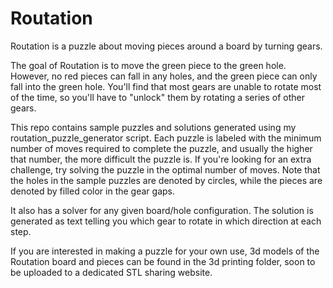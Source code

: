 # Routation
Routation is a puzzle about moving pieces around a board by turning gears.

The goal of Routation is to move the green piece to the green hole. However, no red pieces can fall in any holes, and the green piece can only fall into the green hole. You'll find that most gears are unable to rotate most of the time, so you'll have to "unlock" them by rotating a series of other gears.

This repo contains sample puzzles and solutions generated using my routation_puzzle_generator script. Each puzzle is labeled with the minimum number of moves required to complete the puzzle, and usually the higher that number, the more difficult the puzzle is. If you're looking for an extra challenge, try solving the puzzle in the optimal number of moves. Note that the holes in the sample puzzles are denoted by circles, while the pieces are denoted by filled color in the gear gaps. 

It also has a solver for any given board/hole configuration. The solution is generated as text telling you which gear to rotate in which direction at each step.

If you are interested in making a puzzle for your own use, 3d models of the Routation board and pieces can be found in the 3d printing folder, soon to be uploaded to a dedicated STL sharing website.


